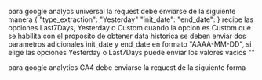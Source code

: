 para google analycs universal la request debe enviarse de la siguiente manera
{
    "type_extraction": "Yesterday"
    "init_date":
    "end_date":
}
recibe las opciones Last7Days, Yesterday o Custom
cuando la opcion es Custom que se habilita con el proposito de obtener data historica se deben enviar dos parametros adicionales
init_date y end_date en formato "AAAA-MM-DD", si elige las opciones Yesterday o Last7Days puede enviar los valores vacios ""

para google analytics GA4 debe enviarse la request de la siguiente forma

